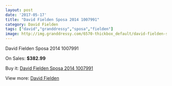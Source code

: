 ```yaml
---
layout: post
date: '2017-05-17'
title: "David Fielden Sposa 2014 1007991"
category: David Fielden
tags: ["david","granddressy","sposa","fielden"]
image: http://img.granddressy.com/6570-thickbox_default/david-fielden-sposa-2014-1007991.jpg
---
```

David Fielden Sposa 2014 1007991

On Sales: **$382.99**
<a href="https://www.granddressy.com/en/david-fielden/5862-david-fielden-sposa-2014-1007991.html"><amp-img layout="responsive" width="600" height="600" src="//img.granddressy.com/6570-thickbox_default/david-fielden-sposa-2014-1007991.jpg" alt="David Fielden Sposa 2014 1007991 0" /></a>

Buy it: [David Fielden Sposa 2014 1007991](https://www.granddressy.com/en/david-fielden/5862-david-fielden-sposa-2014-1007991.html "David Fielden Sposa 2014 1007991")

View more: [David Fielden](https://www.granddressy.com/en/41-david-fielden "David Fielden")